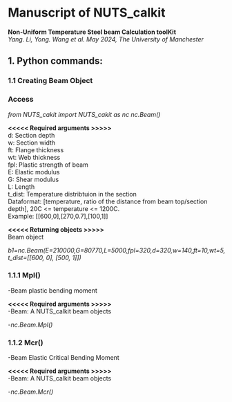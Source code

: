 # Manuscript of NUTS_calkit
**Non-Uniform Temperature Steel beam Calculation toolKit**  
_Yang. Li, Yong. Wang et al. May 2024, The University of Manchester_

## 1. Python commands:

### 1.1 Creating Beam Object
### Access
*from NUTS_cakit import NUTS_cakit as nc*
*nc.Beam()*

**<<<<< Required arguments >>>>>**  
d:  Section depth  
w:  Section width  
ft: Flange thickness  
wt: Web thickness  
fpl: Plastic strength of beam  
E: Elastic modulus  
G: Shear modulus  
L: Length  
t_dist: Temperature distribtuion in the section  
    Dataformat: [temperature, ratio of the distance from beam top/section depth], 20C <= temperature <= 1200C.  
    Example: [[600,0],[270,0.7],[100,1]]  

**<<<<< Returning objects >>>>>**  
Beam object
 
*b1=nc.Beam(E=210000,G=80770,L=5000,fpl=320,d=320,w=140,ft=10,wt=5,t_dist=[[600, 0], [500, 1]])*

### 1.1.1 Mpl()
 -Beam plastic bending moment

**<<<<< Required arguments >>>>>**  
 -Beam: A NUTS_calkit beam objects

  -*nc.Beam.Mpl()*

### 1.1.2 Mcr()
 -Beam Elastic Critical Bending Moment

**<<<<< Required arguments >>>>>**  
 -Beam: A NUTS_calkit beam objects

  -*nc.Beam.Mcr()*

